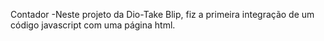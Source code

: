 Contador
-Neste projeto da Dio-Take Blip, fiz a primeira integração de um código javascript com uma página html.